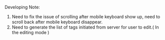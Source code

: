 Developing Note:
1.  Need to fix the issue of scrolling after mobile keyboard show up, need to scroll back after mobile keyboard 
    disappear.
2.  Need to generate the list of tags initiated from server for user to edit.( In the editing mode )